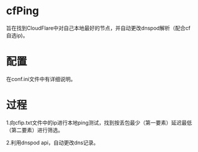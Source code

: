 # cfPing
 旨在找到CloudFlare中对自己本地最好的节点，并自动更改dnspod解析（配合cf自选ip)。
# 配置
 在conf.ini文件中有详细说明。
# 过程
 1.向cfip.txt文件中的ip进行本地ping测试，找到按丢包最少（第一要素）延迟最低（第二要素）进行筛选。  
 
 2.利用dnspod api，自动更改dns记录。

